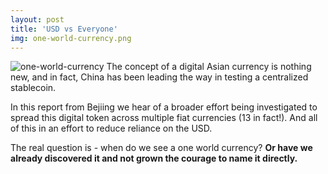 ```yaml
---
layout: post
title: 'USD vs Everyone'
img: one-world-currency.png
---
```


![one-world-currency]({{site.url}}/assets/img/one-world-currency.png)
The concept of a digital Asian currency is nothing new, and in fact, China has been leading the way in testing a centralized stablecoin. 

In this report from Bejiing we hear of a broader effort being investigated to spread this digital token across multiple fiat currencies (13 in fact!). And all of this in an effort to reduce reliance on the USD. 

The real question is - when do we see a one world currency? **Or have we already discovered it and not grown the courage to name it directly.**